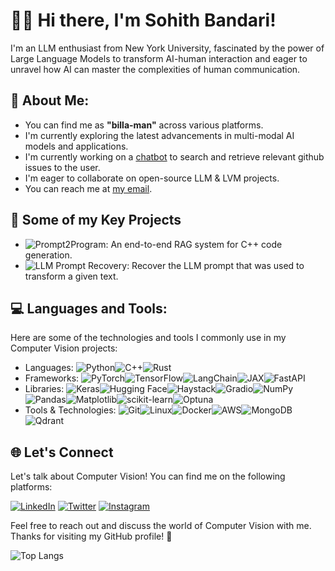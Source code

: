 # 🙋‍♂️ Hi there, I'm Sohith Bandari!

I'm an LLM enthusiast from New York University, fascinated by the power of Large Language Models to transform AI-human interaction and eager to unravel how AI can master the complexities of human communication.

## 💫 About Me:
- You can find me as <strong>"billa-man"</strong> across various platforms.
- I'm currently exploring the latest advancements in multi-modal AI models and applications.
- I'm currently working on a [chatbot](https://github.com/Billa-Man/git-issue-hound) to search and retrieve relevant github issues to the user.
- I'm eager to collaborate on open-source LLM & LVM projects.
- You can reach me at [my email](mailto:sohith.bandari@gmail.com).

## 🤖 Some of my Key Projects
- ![Prompt2Program](https://github.com/Billa-Man/prompt2program): An end-to-end RAG system for C++ code generation.
- ![LLM Prompt Recovery](https://www.kaggle.com/code/sohithbandari/llama-3-2-3b-llm-prompt-recovery): Recover the LLM prompt that was used to transform a given text.

## 💻 Languages and Tools:

Here are some of the technologies and tools I commonly use in my Computer Vision projects:

-  Languages: ![Python](https://img.shields.io/badge/Python-3776AB?style=flat&logo=python&logoColor=white)![C++](https://img.shields.io/badge/C++-00599C?style=flat&logo=c%2B%2B&logoColor=white)![Rust](https://img.shields.io/badge/Rust-000000?style=flat&logo=rust&logoColor=white)
-  Frameworks: ![PyTorch](https://img.shields.io/badge/PyTorch-EE4C2C?style=flat&logo=pytorch&logoColor=white)![TensorFlow](https://img.shields.io/badge/TensorFlow-FF6F00?style=flat&logo=tensorflow&logoColor=white)![LangChain](https://img.shields.io/badge/LangChain-121212?style=flat&logo=chainlink&logoColor=white)![JAX](https://img.shields.io/badge/JAX-FF6F00?style=flat&logo=jax&logoColor=white)![FastAPI](https://img.shields.io/badge/FastAPI-009688?style=flat&logo=fastapi&logoColor=white)
- Libraries: ![Keras](https://img.shields.io/badge/Keras-D00000?style=flat&logo=keras&logoColor=white)![Hugging Face](https://img.shields.io/badge/Hugging%20Face-FFD21E?style=flat&logo=huggingface&logoColor=black)![Haystack](https://img.shields.io/badge/Haystack-0081CB?style=flat&logo=haystack&logoColor=white)![Gradio](https://img.shields.io/badge/Gradio-F1C40F?style=flat&logo=gradio&logoColor=black)![NumPy](https://img.shields.io/badge/NumPy-013243?style=flat&logo=numpy&logoColor=white)![Pandas](https://img.shields.io/badge/Pandas-150458?style=flat&logo=pandas&logoColor=white)![Matplotlib](https://img.shields.io/badge/Matplotlib-11557C?style=flat&logo=matplotlib&logoColor=white)![scikit-learn](https://img.shields.io/badge/scikit--learn-F7931E?style=flat&logo=scikit-learn&logoColor=white)![Optuna](https://img.shields.io/badge/Optuna-0095D5?style=flat&logo=optuna&logoColor=white)
- Tools & Technologies: ![Git](https://img.shields.io/badge/Git-F05032?style=flat&logo=git&logoColor=white)![Linux](https://img.shields.io/badge/Linux-FCC624?style=flat&logo=linux&logoColor=black)![Docker](https://img.shields.io/badge/Docker-2496ED?style=flat&logo=docker&logoColor=white)![AWS](https://img.shields.io/badge/AWS-232F3E?style=flat&logo=amazon-aws&logoColor=white)![MongoDB](https://img.shields.io/badge/MongoDB-47A248?style=flat&logo=mongodb&logoColor=white)![Qdrant](https://img.shields.io/badge/Qdrant-FF4F64.svg?style=flat&logo=qdrant&logoColor=white)

## 🌐 Let's Connect

Let's talk about Computer Vision! You can find me on the following platforms:

[![LinkedIn](https://img.shields.io/badge/LinkedIn-%230077B5.svg?logo=linkedin&logoColor=white)](https://linkedin.com/in/sohithbandari) 
[![Twitter](https://img.shields.io/badge/Twitter-%231DA1F2.svg?logo=Twitter&logoColor=white)](https://twitter.com/b_sohith)
[![Instagram](https://img.shields.io/badge/Instagram-%23E4405F.svg?logo=Instagram&logoColor=white)](https://instagram.com/b_sohith) 

Feel free to reach out and discuss the world of Computer Vision with me. Thanks for visiting my GitHub profile! 🤖

![Top Langs](https://github-readme-stats.vercel.app/api/top-langs/?username=Billa-Man&layout=compact&theme=tokyonight)
